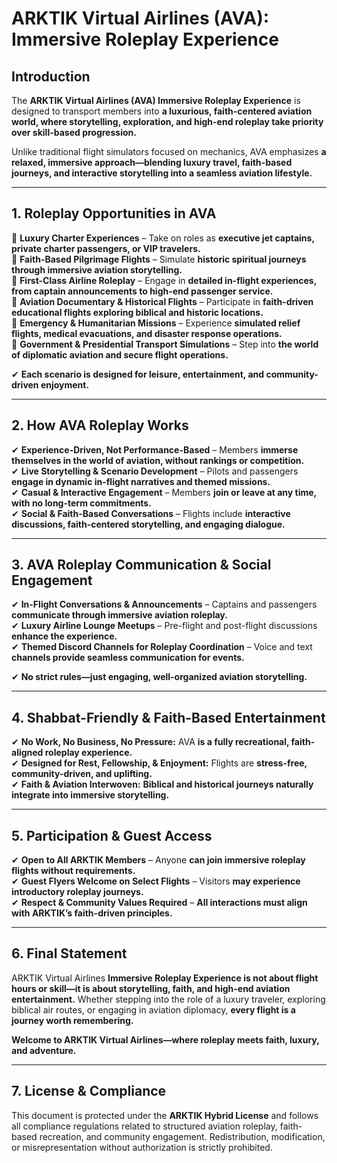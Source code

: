 # ARKTIK Virtual Airlines (AVA): Immersive Roleplay Experience  

## **Introduction**  
The **ARKTIK Virtual Airlines (AVA) Immersive Roleplay Experience** is designed to transport members into **a luxurious, faith-centered aviation world, where storytelling, exploration, and high-end roleplay take priority over skill-based progression.**  

Unlike traditional flight simulators focused on mechanics, AVA emphasizes **a relaxed, immersive approach—blending luxury travel, faith-based journeys, and interactive storytelling into a seamless aviation lifestyle.**  

---  

## **1. Roleplay Opportunities in AVA**  

📌 **Luxury Charter Experiences** – Take on roles as **executive jet captains, private charter passengers, or VIP travelers.**  
📌 **Faith-Based Pilgrimage Flights** – Simulate **historic spiritual journeys through immersive aviation storytelling.**  
📌 **First-Class Airline Roleplay** – Engage in **detailed in-flight experiences, from captain announcements to high-end passenger service.**  
📌 **Aviation Documentary & Historical Flights** – Participate in **faith-driven educational flights exploring biblical and historic locations.**  
📌 **Emergency & Humanitarian Missions** – Experience **simulated relief flights, medical evacuations, and disaster response operations.**  
📌 **Government & Presidential Transport Simulations** – Step into **the world of diplomatic aviation and secure flight operations.**  

✔ **Each scenario is designed for leisure, entertainment, and community-driven enjoyment.**  

---  

## **2. How AVA Roleplay Works**  

✔ **Experience-Driven, Not Performance-Based** – Members **immerse themselves in the world of aviation, without rankings or competition.**  
✔ **Live Storytelling & Scenario Development** – Pilots and passengers **engage in dynamic in-flight narratives and themed missions.**  
✔ **Casual & Interactive Engagement** – Members **join or leave at any time, with no long-term commitments.**  
✔ **Social & Faith-Based Conversations** – Flights include **interactive discussions, faith-centered storytelling, and engaging dialogue.**  

---  

## **3. AVA Roleplay Communication & Social Engagement**  

✔ **In-Flight Conversations & Announcements** – Captains and passengers **communicate through immersive aviation roleplay.**  
✔ **Luxury Airline Lounge Meetups** – Pre-flight and post-flight discussions **enhance the experience.**  
✔ **Themed Discord Channels for Roleplay Coordination** – Voice and text **channels provide seamless communication for events.**  

✔ **No strict rules—just engaging, well-organized aviation storytelling.**  

---  

## **4. Shabbat-Friendly & Faith-Based Entertainment**  

✔ **No Work, No Business, No Pressure:** AVA **is a fully recreational, faith-aligned roleplay experience.**  
✔ **Designed for Rest, Fellowship, & Enjoyment:** Flights are **stress-free, community-driven, and uplifting.**  
✔ **Faith & Aviation Interwoven:** **Biblical and historical journeys naturally integrate into immersive storytelling.**  

---  

## **5. Participation & Guest Access**  

✔ **Open to All ARKTIK Members** – Anyone **can join immersive roleplay flights without requirements.**  
✔ **Guest Flyers Welcome on Select Flights** – Visitors **may experience introductory roleplay journeys.**  
✔ **Respect & Community Values Required** – **All interactions must align with ARKTIK’s faith-driven principles.**  

---  

## **6. Final Statement**  

ARKTIK Virtual Airlines **Immersive Roleplay Experience is not about flight hours or skill—it is about storytelling, faith, and high-end aviation entertainment.** Whether stepping into the role of a luxury traveler, exploring biblical air routes, or engaging in aviation diplomacy, **every flight is a journey worth remembering.**  

**Welcome to ARKTIK Virtual Airlines—where roleplay meets faith, luxury, and adventure.**  

---  

## **7. License & Compliance**  

This document is protected under the **ARKTIK Hybrid License** and follows all compliance regulations related to structured aviation roleplay, faith-based recreation, and community engagement. Redistribution, modification, or misrepresentation without authorization is strictly prohibited.  
